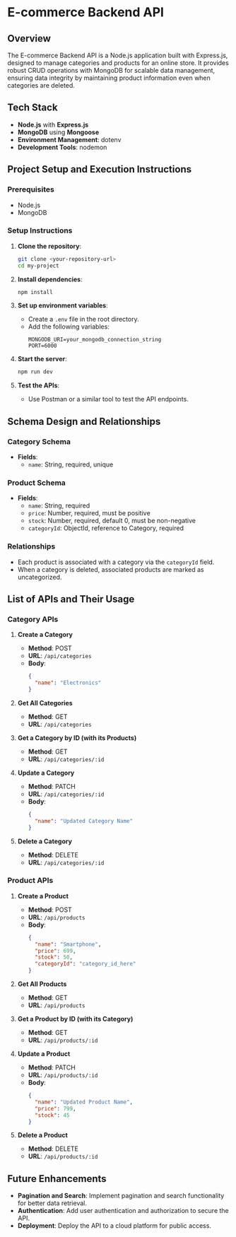 # E-commerce Backend API

## Overview

The E-commerce Backend API is a Node.js application built with Express.js, designed to manage categories and products for an online store. It provides robust CRUD operations with MongoDB for scalable data management, ensuring data integrity by maintaining product information even when categories are deleted.

## Tech Stack

- **Node.js** with **Express.js**
- **MongoDB** using **Mongoose**
- **Environment Management**: dotenv
- **Development Tools**: nodemon

## Project Setup and Execution Instructions

### Prerequisites

- Node.js
- MongoDB

### Setup Instructions

1. **Clone the repository**:
   ```bash
   git clone <your-repository-url>
   cd my-project
   ```

2. **Install dependencies**:
   ```bash
   npm install
   ```

3. **Set up environment variables**:
   - Create a `.env` file in the root directory.
   - Add the following variables:
     ```
     MONGODB_URI=your_mongodb_connection_string
     PORT=6000
     ```

4. **Start the server**:
   ```bash
   npm run dev
   ```

5. **Test the APIs**:
   - Use Postman or a similar tool to test the API endpoints.

## Schema Design and Relationships

### Category Schema

- **Fields**:
  - `name`: String, required, unique

### Product Schema

- **Fields**:
  - `name`: String, required
  - `price`: Number, required, must be positive
  - `stock`: Number, required, default 0, must be non-negative
  - `categoryId`: ObjectId, reference to Category, required

### Relationships

- Each product is associated with a category via the `categoryId` field.
- When a category is deleted, associated products are marked as uncategorized.

## List of APIs and Their Usage

### Category APIs

1. **Create a Category**
   - **Method**: POST
   - **URL**: `/api/categories`
   - **Body**:
     ```json
     {
       "name": "Electronics"
     }
     ```

2. **Get All Categories**
   - **Method**: GET
   - **URL**: `/api/categories`

3. **Get a Category by ID (with its Products)**
   - **Method**: GET
   - **URL**: `/api/categories/:id`

4. **Update a Category**
   - **Method**: PATCH
   - **URL**: `/api/categories/:id`
   - **Body**:
     ```json
     {
       "name": "Updated Category Name"
     }
     ```

5. **Delete a Category**
   - **Method**: DELETE
   - **URL**: `/api/categories/:id`

### Product APIs

1. **Create a Product**
   - **Method**: POST
   - **URL**: `/api/products`
   - **Body**:
     ```json
     {
       "name": "Smartphone",
       "price": 699,
       "stock": 50,
       "categoryId": "category_id_here"
     }
     ```

2. **Get All Products**
   - **Method**: GET
   - **URL**: `/api/products`

3. **Get a Product by ID (with its Category)**
   - **Method**: GET
   - **URL**: `/api/products/:id`

4. **Update a Product**
   - **Method**: PATCH
   - **URL**: `/api/products/:id`
   - **Body**:
     ```json
     {
       "name": "Updated Product Name",
       "price": 799,
       "stock": 45
     }
     ```

5. **Delete a Product**
   - **Method**: DELETE
   - **URL**: `/api/products/:id`

## Future Enhancements

- **Pagination and Search**: Implement pagination and search functionality for better data retrieval.
- **Authentication**: Add user authentication and authorization to secure the API.
- **Deployment**: Deploy the API to a cloud platform for public access.